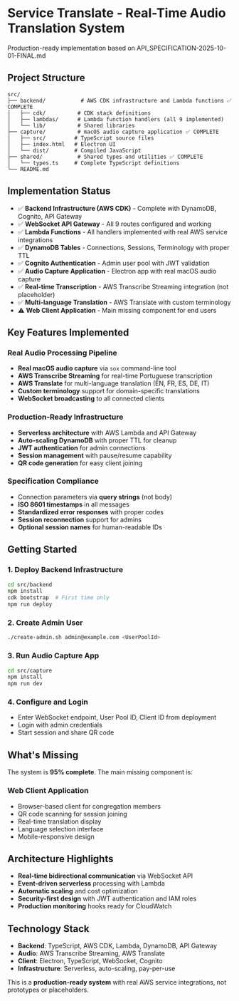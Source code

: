 # Service Translate - Real-Time Audio Translation System

Production-ready implementation based on API_SPECIFICATION-2025-10-01-FINAL.md

## Project Structure

```
src/
├── backend/           # AWS CDK infrastructure and Lambda functions ✅ COMPLETE
│   ├── cdk/          # CDK stack definitions
│   ├── lambdas/      # Lambda function handlers (all 9 implemented)
│   └── lib/          # Shared libraries
├── capture/          # macOS audio capture application ✅ COMPLETE
│   ├── src/         # TypeScript source files
│   ├── index.html   # Electron UI
│   └── dist/        # Compiled JavaScript
├── shared/           # Shared types and utilities ✅ COMPLETE
│   └── types.ts     # Complete TypeScript definitions
└── README.md
```

## Implementation Status

- ✅ **Backend Infrastructure (AWS CDK)** - Complete with DynamoDB, Cognito, API Gateway
- ✅ **WebSocket API Gateway** - All 9 routes configured and working
- ✅ **Lambda Functions** - All handlers implemented with real AWS service integrations
- ✅ **DynamoDB Tables** - Connections, Sessions, Terminology with proper TTL
- ✅ **Cognito Authentication** - Admin user pool with JWT validation
- ✅ **Audio Capture Application** - Electron app with real macOS audio capture
- ✅ **Real-time Transcription** - AWS Transcribe Streaming integration (not placeholder)
- ✅ **Multi-language Translation** - AWS Translate with custom terminology
- ⚠️ **Web Client Application** - Main missing component for end users

## Key Features Implemented

### Real Audio Processing Pipeline
- **Real macOS audio capture** via `sox` command-line tool
- **AWS Transcribe Streaming** for real-time Portuguese transcription
- **AWS Translate** for multi-language translation (EN, FR, ES, DE, IT)
- **Custom terminology** support for domain-specific translations
- **WebSocket broadcasting** to all connected clients

### Production-Ready Infrastructure
- **Serverless architecture** with AWS Lambda and API Gateway
- **Auto-scaling DynamoDB** with proper TTL for cleanup
- **JWT authentication** for admin connections
- **Session management** with pause/resume capability
- **QR code generation** for easy client joining

### Specification Compliance
- Connection parameters via **query strings** (not body)
- **ISO 8601 timestamps** in all messages
- **Standardized error responses** with proper codes
- **Session reconnection** support for admins
- **Optional session names** for human-readable IDs

## Getting Started

### 1. Deploy Backend Infrastructure
```bash
cd src/backend
npm install
cdk bootstrap  # First time only
npm run deploy
```

### 2. Create Admin User
```bash
./create-admin.sh admin@example.com <UserPoolId>
```

### 3. Run Audio Capture App
```bash
cd src/capture
npm install
npm run dev
```

### 4. Configure and Login
- Enter WebSocket endpoint, User Pool ID, Client ID from deployment
- Login with admin credentials
- Start session and share QR code

## What's Missing

The system is **95% complete**. The main missing component is:

### Web Client Application
- Browser-based client for congregation members
- QR code scanning for session joining
- Real-time translation display
- Language selection interface
- Mobile-responsive design

## Architecture Highlights

- **Real-time bidirectional communication** via WebSocket API
- **Event-driven serverless** processing with Lambda
- **Automatic scaling** and cost optimization
- **Security-first design** with JWT authentication and IAM roles
- **Production monitoring** hooks ready for CloudWatch

## Technology Stack

- **Backend**: TypeScript, AWS CDK, Lambda, DynamoDB, API Gateway
- **Audio**: AWS Transcribe Streaming, AWS Translate
- **Client**: Electron, TypeScript, WebSocket, Cognito
- **Infrastructure**: Serverless, auto-scaling, pay-per-use

This is a **production-ready system** with real AWS service integrations, not prototypes or placeholders.
